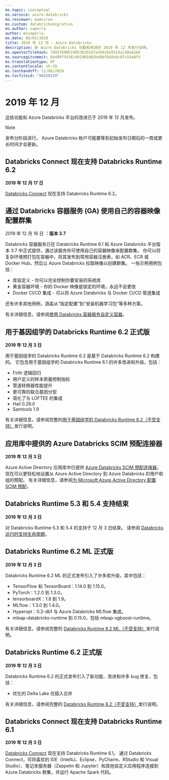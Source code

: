```yaml
---
ms.topic: conceptual
ms.service: azure-databricks
ms.reviewer: mamccrea
ms.custom: databricksmigration
ms.author: saperla
author: mssaperla
ms.date: 06/03/2020
title: 2019 年 12 月 - Azure Databricks
description: 新 Azure Databricks 功能和改进的 2019 年 12 月发行说明。
ms.openlocfilehash: 7d957690b740530302d7ad4916e5514a230e61b6
ms.sourcegitcommit: 6b499ff4361491965d02bd8bf8dde9c87c54a9f5
ms.translationtype: HT
ms.contentlocale: zh-CN
ms.lasthandoff: 11/06/2020
ms.locfileid: "94329229"
---
```

# <a name="december-2019"></a>2019 年 12 月

这些功能和 Azure Databricks 平台的改进已于 2019 年 12 月发布。

> [!NOTE]
>
> 发布分阶段进行。 Azure Databricks 帐户可能要等到初始发布日期后的一周或更长时间才会更新。

## <a name="databricks-connect-now-supports-databricks-runtime-62"></a>Databricks Connect 现在支持 Databricks Runtime 6.2

**2019 年 12 月 17 日**

[Databricks Connect](../../../dev-tools/databricks-connect.md) 现在支持 Databricks Runtime 6.2。

## <a name="configure-clusters-with-your-own-container-image-using-databricks-container-services-ga"></a>通过 Databricks 容器服务 (GA) 使用自己的容器映像配置群集

2019 年 12 月 16 日 **：版本 3.7**

Databricks 容器服务已在 Databricks Runtime 6.1 和 Azure Databricks 平台版本 3.7 中正式提供，通过该服务你可使用自己的容器映像来配置群集。 你可以将复杂环境预打包在容器中，将其发布到常用容器注册表，如 ACR、ECR 或 Docker Hub，然后让 Azure Databricks 拉取映像以创建群集。 一些示例用例包括：

* 库自定义 - 你可以完全控制你要安装的系统库
* 黄金容器环境 - 你的 Docker 映像是锁定的环境，永远不会更改
* Docker CI/CD 集成 - 可以将 Azure Databricks 与 Docker CI/CD 管道集成

还有许多其他用例，涵盖从“指定配置”到“安装机器学习包”等多种方案。

有关详细信息，请参阅[使用 Databricks 容器服务自定义容器](../../../clusters/custom-containers.md#containers)。

## <a name="databricks-runtime-62-for-genomics-ga"></a>用于基因组学的 Databricks Runtime 6.2 正式版

**2019 年 12 月 3 日**

用于基因组学的 Databricks Runtime 6.2 是基于 Databricks Runtime 6.2 构建的。 它包含用于基因组学的 Databricks Runtime 6.1 的许多改进和升级，包括：

* Firth 逻辑回归
* 用户定义的样本质量控制指标
* 管道转换器性能提升
* 更可靠的联合基因分型
* 简化了与 LOFTEE 的集成
* Hail 0.26.0
* Samtools 1.9

有关详细信息，请参阅完整的[用于基因组学的 Databricks Runtime 6.2（不受支持）](../../runtime/6.2genomics.md)发行说明。

## <a name="azure-databricks-scim-provisioning-connector-available-in-the-app-gallery"></a>应用库中提供的 Azure Databricks SCIM 预配连接器

**2019 年 12 月 3 日**

Azure Active Directory 应用库中已提供 [Azure Databricks SCIM 预配连接器](/active-directory/manage-apps/add-gallery-app)，现在可以更轻松地设置从 Azure Active Directory 到 Azure Databricks 的用户和组的预配。 有关详细信息，请参阅[为 Microsoft Azure Active Directory 配置 SCIM 预配](../../../administration-guide/users-groups/scim/aad.md)。

## <a name="databricks-runtime-53-and-54-support-ends"></a>Databricks Runtime 5.3 和 5.4 支持结束

**2019 年 12 月 3 日**

对 Databricks Runtime 5.3 和 5.4 的支持于 12 月 3 日结束。 请参阅 [Databricks 运行时支持生命周期](../../runtime/databricks-runtime-ver.md#runtime-support)。

## <a name="databricks-runtime-62-ml-ga"></a>Databricks Runtime 6.2 ML 正式版

**2019 年 12 月 3 日**

Databricks Runtime 6.2 ML 的正式发布引入了许多库升级，其中包括：

* TensorFlow 和 TensorBoard：1.14.0 到 1.15.0。
* PyTorch：1.2.0 到 1.3.0。
* tensorboardX：1.8 到 1.9。
* MLflow：1.3.0 到 1.4.0。
* Hyperopt：0.2-db1 与 Azure Databricks MLflow 集成。
* mleap-databricks-runtime 到 0.15.0，包括 mleap-xgboost-runtime。

有关详细信息，请参阅完整的 [Databricks Runtime 6.2 ML（不受支持）](../../runtime/6.2ml.md)发行说明。

## <a name="databricks-runtime-62-ga"></a>Databricks Runtime 6.2 正式版

**2019 年 12 月 3 日**

Databricks Runtime 6.2 的正式发布引入了新功能、改进和许多 bug 修复，包括：

* 优化的 Delta Lake 仅插入合并

有关详细信息，请参阅完整的 [Databricks Runtime 6.2（不受支持）](../../runtime/6.2.md)发行说明。

## <a name="databricks-connect-now-supports-databricks-runtime-61"></a>Databricks Connect 现在支持 Databricks Runtime 6.1

**2019 年 12 月 3 日**

[Databricks Connect](../../../dev-tools/databricks-connect.md) 现在支持 Databricks Runtime 6.1。 通过 Databricks Connect，可将喜欢的 IDE（IntelliJ、Eclipse、PyCharm、RStudio 和 Visual Studio）、笔记本服务器（Zeppelin 和 Jupyter）和其他自定义应用程序连接到 Azure Databricks 群集，并运行 Apache Spark 代码。